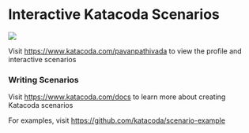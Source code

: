 # Interactive Katacoda Scenarios

[![](http://shields.katacoda.com/katacoda/pavanpathivada/count.svg)](https://www.katacoda.com/pavanpathivada "Get your profile on Katacoda.com")

Visit https://www.katacoda.com/pavanpathivada to view the profile and interactive scenarios

### Writing Scenarios
Visit https://www.katacoda.com/docs to learn more about creating Katacoda scenarios

For examples, visit https://github.com/katacoda/scenario-example
